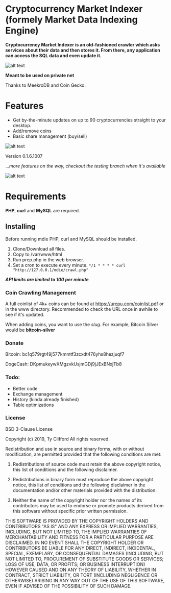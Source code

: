 # Cryptocurrency Market Indexer (formely Market Data Indexing Engine)

**Cryptocurrency Market Indexer is an old-fashioned crawler which asks services about their data and then stores it. From there, any application can access the SQL data and even update it.**


![alt text](https://urcpu.com/~snick/m.png "CMI")

**Meant to be used on private net**

Thanks to MeekroDB and Coin Gecko.

# Features

* Get by-the-minute updates on up to 90 cryptocurrencies straight to your desktop.
* Add/remove coins
* Basic share management (buy/sell)

![alt text](https://urcpu.com/~snick/h.png "CMI")

Version 0.1.6.1007

..._more features on the way, checkout the testing branch when it's available_

![alt text](https://urcpu.com/~snick/alertstocards.png "CMI")

# Requirements

**PHP**, **curl** and **MySQL** are required.

## Installing
Before running mdie PHP, curl and MySQL should be installed.

1. Clone/Download all files. 
2. Copy to /var/www/html
3. Run prep.php in the web browser.
4. Set a cron to execute every minute. `*/1 * * * * curl "http://127.0.0.1/mdie/crawl.php"`

***API limits are limited to 100 per minute***


### Coin Crawling Management

A full coinlist of 4k+ coins can be found at https://urcpu.com/coinlist.pdf or in the www directory. Recommended to check the URL once in awhile to see if it's updated.

When adding coins, you want to use the _slug_. For example, Bitcoin Silver would be **bitcoin-silver**

### Donate

Bitcoin: bc1q579rgt49j577kmmtf3zcxdt476yhs8hezjuqf7

DogeCash: DKpmukeywXMgzvkUsjmGDj9jJExBNxjTb8


### Todo:

* Better code
* Exchange management
* History (kinda already finished)
* Table optimizations


### License

BSD 3-Clause License

Copyright (c) 2019, Ty Clifford
All rights reserved.

Redistribution and use in source and binary forms, with or without
modification, are permitted provided that the following conditions are met:

1. Redistributions of source code must retain the above copyright notice, this
   list of conditions and the following disclaimer.

2. Redistributions in binary form must reproduce the above copyright notice,
   this list of conditions and the following disclaimer in the documentation
   and/or other materials provided with the distribution.

3. Neither the name of the copyright holder nor the names of its
   contributors may be used to endorse or promote products derived from
   this software without specific prior written permission.

THIS SOFTWARE IS PROVIDED BY THE COPYRIGHT HOLDERS AND CONTRIBUTORS "AS IS"
AND ANY EXPRESS OR IMPLIED WARRANTIES, INCLUDING, BUT NOT LIMITED TO, THE
IMPLIED WARRANTIES OF MERCHANTABILITY AND FITNESS FOR A PARTICULAR PURPOSE ARE
DISCLAIMED. IN NO EVENT SHALL THE COPYRIGHT HOLDER OR CONTRIBUTORS BE LIABLE
FOR ANY DIRECT, INDIRECT, INCIDENTAL, SPECIAL, EXEMPLARY, OR CONSEQUENTIAL
DAMAGES (INCLUDING, BUT NOT LIMITED TO, PROCUREMENT OF SUBSTITUTE GOODS OR
SERVICES; LOSS OF USE, DATA, OR PROFITS; OR BUSINESS INTERRUPTION) HOWEVER
CAUSED AND ON ANY THEORY OF LIABILITY, WHETHER IN CONTRACT, STRICT LIABILITY,
OR TORT (INCLUDING NEGLIGENCE OR OTHERWISE) ARISING IN ANY WAY OUT OF THE USE
OF THIS SOFTWARE, EVEN IF ADVISED OF THE POSSIBILITY OF SUCH DAMAGE.